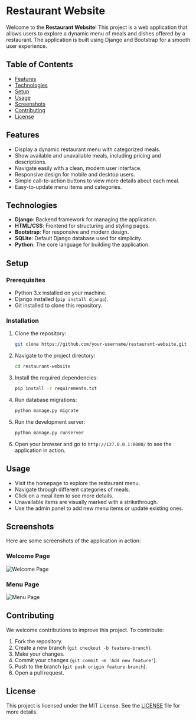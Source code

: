 # Restaurant Website

Welcome to the **Restaurant Website**! This project is a web application that allows users to explore a dynamic menu of meals and dishes offered by a restaurant. The application is built using Django and Bootstrap for a smooth user experience.

## Table of Contents

- [Features](#features)
- [Technologies](#technologies)
- [Setup](#setup)
- [Usage](#usage)
- [Screenshots](#screenshots)
- [Contributing](#contributing)
- [License](#license)

## Features

- Display a dynamic restaurant menu with categorized meals.
- Show available and unavailable meals, including pricing and descriptions.
- Navigate easily with a clean, modern user interface.
- Responsive design for mobile and desktop users.
- Simple call-to-action buttons to view more details about each meal.
- Easy-to-update menu items and categories.

## Technologies

- **Django**: Backend framework for managing the application.
- **HTML/CSS**: Frontend for structuring and styling pages.
- **Bootstrap**: For responsive and modern design.
- **SQLite**: Default Django database used for simplicity.
- **Python**: The core language for building the application.

## Setup

### Prerequisites

- Python 3.x installed on your machine.
- Django installed (`pip install django`).
- Git installed to clone this repository.

### Installation

1. Clone the repository:

    ```bash
    git clone https://github.com/your-username/restaurant-website.git
    ```

2. Navigate to the project directory:

    ```bash
    cd restaurant-website
    ```

3. Install the required dependencies:

    ```bash
    pip install -r requirements.txt
    ```

4. Run database migrations:

    ```bash
    python manage.py migrate
    ```

5. Run the development server:

    ```bash
    python manage.py runserver
    ```

6. Open your browser and go to `http://127.0.0.1:8000/` to see the application in action.

## Usage

- Visit the homepage to explore the restaurant menu.
- Navigate through different categories of meals.
- Click on a meal item to see more details.
- Unavailable items are visually marked with a strikethrough.
- Use the admin panel to add new menu items or update existing ones.

## Screenshots

Here are some screenshots of the application in action:

### Welcome Page
![Welcome Page](static/images/1.png)

### Menu Page
![Menu Page](path-to-screenshot)

## Contributing

We welcome contributions to improve this project. To contribute:

1. Fork the repository.
2. Create a new branch (`git checkout -b feature-branch`).
3. Make your changes.
4. Commit your changes (`git commit -m 'Add new feature'`).
5. Push to the branch (`git push origin feature-branch`).
6. Open a pull request.

## License

This project is licensed under the MIT License. See the [LICENSE](LICENSE) file for more details.

